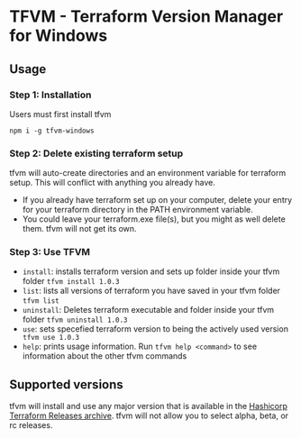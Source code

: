 # TFVM - Terraform Version Manager for Windows

## Usage

### Step 1: Installation
Users must first install tfvm
  ```shell
  npm i -g tfvm-windows
  ```

### Step 2: Delete existing terraform setup
tfvm will auto-create directories and an environment variable for terraform setup. This will conflict with anything you already have.
- If you already have terraform set up on your computer, delete your entry for your terraform directory in the PATH environment variable.
- You could leave your terraform.exe file(s), but you might as well delete them. tfvm will not get its own.

### Step 3: Use TFVM
- `install`: installs terraform version and sets up folder inside your tfvm folder
  `tfvm install 1.0.3`
- `list`: lists all versions of terraform you have saved in your tfvm folder
  `tfvm list`
- `uninstall`: Deletes terraform executable and folder inside your tfvm folder
  `tfvm uninstall 1.0.3`
- `use`: sets specefied terraform version to being the actively used version
  ` tfvm use 1.0.3`
- `help`: prints usage information. Run `tfvm help <command>` to see information about the other tfvm commands

## Supported versions
tfvm will install and use any major version that is available in the [Hashicorp Terraform Releases archive](https://releases.hashicorp.com/terraform/). tfvm will not allow you to select alpha, beta, or rc releases.